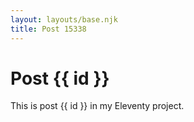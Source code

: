 ```yaml
---
layout: layouts/base.njk
title: Post 15338
---
```


# Post {{ id }}

This is post {{ id }} in my Eleventy project.
